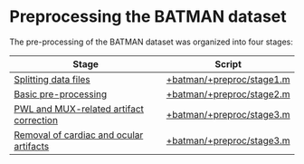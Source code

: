 Preprocessing the BATMAN dataset
======

The pre-processing of the BATMAN dataset was organized into four stages: 

Stage                                             | Script
------------------------------------------------- | -------------
[Splitting data files][stage1]                    | [+batman/+preproc/stage1.m][stage1]
[Basic pre-processing][stage2]                    | [+batman/+preproc/stage2.m][stage2]
[PWL and MUX-related artifact correction][stage3] | [+batman/+preproc/stage3.m][stage3]
[Removal of cardiac and ocular artifacts][stage4] | [+batman/+preproc/stage3.m][stage4]


[stage1]: ./stage1.md
[stage2]: ./stage2.md
[stage3]: ./stage3.md
[stage4]: ./stage4.md

